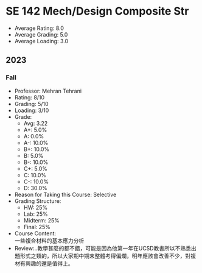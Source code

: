 # SE 142 Mech/Design Composite Str
- Average Rating: 8.0
- Average Grading: 5.0
- Average Loading: 3.0
## 2023
### Fall
- Professor: Mehran Tehrani
- Rating: 8/10
- Grading: 5/10
- Loading: 3/10
- Grade:
  - Avg: 3.22
  - A+: 5.0%
  - A: 0.0%
  - A-: 10.0%
  - B+: 10.0%
  - B: 5.0%
  - B-: 10.0%
  - C+: 5.0%
  - C: 10.0%
  - C-: 10.0%
  - D: 30.0%
- Reason for Taking this Course: Selective
- Grading Structure:
  - HW: 25%
  - Lab: 25%
  - Midterm: 25%
  - Final: 25%
- Course Content:  
一些複合材料的基本應力分析
- Review:..教學甚麼的都不錯，可能是因為他第一年在UCSD教書所以不熟悉出題形式之類的，所以大家期中期末整體考得偏爛，明年應該會改善不少，對複材有興趣的還是值得上。

